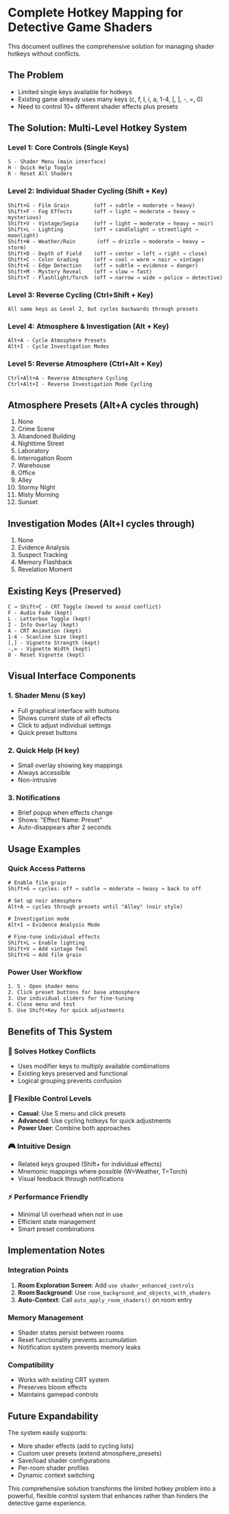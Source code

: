 # Complete Hotkey Mapping for Detective Game Shaders

This document outlines the comprehensive solution for managing shader hotkeys without conflicts.

## The Problem
- Limited single keys available for hotkeys
- Existing game already uses many keys (c, f, l, i, a, 1-4, [, ], -, =, 0)
- Need to control 10+ different shader effects plus presets

## The Solution: Multi-Level Hotkey System

### Level 1: Core Controls (Single Keys)
```
S - Shader Menu (main interface)
H - Quick Help Toggle
R - Reset All Shaders
```

### Level 2: Individual Shader Cycling (Shift + Key)
```
Shift+G - Film Grain        (off → subtle → moderate → heavy)
Shift+F - Fog Effects       (off → light → moderate → heavy → mysterious)  
Shift+V - Vintage/Sepia     (off → light → moderate → heavy → noir)
Shift+L - Lighting          (off → candlelight → streetlight → moonlight)
Shift+W - Weather/Rain       (off → drizzle → moderate → heavy → storm)
Shift+D - Depth of Field    (off → center → left → right → close)
Shift+C - Color Grading     (off → cool → warm → noir → vintage)
Shift+E - Edge Detection    (off → subtle → evidence → danger)
Shift+M - Mystery Reveal    (off → slow → fast)
Shift+T - Flashlight/Torch  (off → narrow → wide → police → detective)
```

### Level 3: Reverse Cycling (Ctrl+Shift + Key)
```
All same keys as Level 2, but cycles backwards through presets
```

### Level 4: Atmosphere & Investigation (Alt + Key)
```
Alt+A - Cycle Atmosphere Presets
Alt+I - Cycle Investigation Modes
```

### Level 5: Reverse Atmosphere (Ctrl+Alt + Key)  
```
Ctrl+Alt+A - Reverse Atmosphere Cycling
Ctrl+Alt+I - Reverse Investigation Mode Cycling
```

## Atmosphere Presets (Alt+A cycles through)
1. None
2. Crime Scene
3. Abandoned Building  
4. Nighttime Street
5. Laboratory
6. Interrogation Room
7. Warehouse
8. Office
9. Alley
10. Stormy Night
11. Misty Morning
12. Sunset

## Investigation Modes (Alt+I cycles through)
1. None
2. Evidence Analysis
3. Suspect Tracking
4. Memory Flashback
5. Revelation Moment

## Existing Keys (Preserved)
```
C → Shift+C - CRT Toggle (moved to avoid conflict)
F - Audio Fade (kept)
L - Letterbox Toggle (kept) 
I - Info Overlay (kept)
A - CRT Animation (kept)
1-4 - Scanline Size (kept)
[,] - Vignette Strength (kept)
-,= - Vignette Width (kept)
0 - Reset Vignette (kept)
```

## Visual Interface Components

### 1. Shader Menu (S key)
- Full graphical interface with buttons
- Shows current state of all effects
- Click to adjust individual settings
- Quick preset buttons

### 2. Quick Help (H key)
- Small overlay showing key mappings
- Always accessible
- Non-intrusive

### 3. Notifications
- Brief popup when effects change
- Shows: "Effect Name: Preset"
- Auto-disappears after 2 seconds

## Usage Examples

### Quick Access Patterns
```
# Enable film grain
Shift+G → cycles: off → subtle → moderate → heavy → back to off

# Set up noir atmosphere  
Alt+A → cycles through presets until "Alley" (noir style)

# Investigation mode
Alt+I → Evidence Analysis Mode

# Fine-tune individual effects
Shift+L → Enable lighting
Shift+V → Add vintage feel
Shift+G → Add film grain
```

### Power User Workflow
```
1. S - Open shader menu
2. Click preset buttons for base atmosphere
3. Use individual sliders for fine-tuning
4. Close menu and test
5. Use Shift+Key for quick adjustments
```

## Benefits of This System

### 🎯 Solves Hotkey Conflicts
- Uses modifier keys to multiply available combinations
- Existing keys preserved and functional
- Logical grouping prevents confusion

### 🔄 Flexible Control Levels
- **Casual**: Use S menu and click presets
- **Advanced**: Use cycling hotkeys for quick adjustments  
- **Power User**: Combine both approaches

### 🎮 Intuitive Design
- Related keys grouped (Shift+ for individual effects)
- Mnemonic mappings where possible (W=Weather, T=Torch)
- Visual feedback through notifications

### ⚡ Performance Friendly  
- Minimal UI overhead when not in use
- Efficient state management
- Smart preset combinations

## Implementation Notes

### Integration Points
1. **Room Exploration Screen**: Add `use shader_enhanced_controls`
2. **Room Background**: Use `room_background_and_objects_with_shaders`  
3. **Auto-Context**: Call `auto_apply_room_shaders()` on room entry

### Memory Management
- Shader states persist between rooms
- Reset functionality prevents accumulation
- Notification system prevents memory leaks

### Compatibility
- Works with existing CRT system
- Preserves bloom effects
- Maintains gamepad controls

## Future Expandability

The system easily supports:
- More shader effects (add to cycling lists)
- Custom user presets (extend atmosphere_presets)
- Save/load shader configurations
- Per-room shader profiles
- Dynamic context switching

This comprehensive solution transforms the limited hotkey problem into a powerful, flexible control system that enhances rather than hinders the detective game experience.
